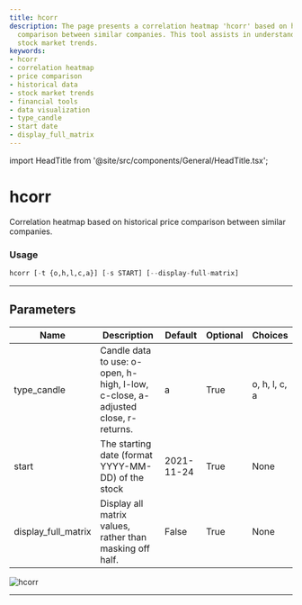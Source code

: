 ```yaml
---
title: hcorr
description: The page presents a correlation heatmap 'hcorr' based on historical price
  comparison between similar companies. This tool assists in understanding and visualizing
  stock market trends.
keywords:
- hcorr
- correlation heatmap
- price comparison
- historical data
- stock market trends
- financial tools
- data visualization
- type_candle
- start date
- display_full_matrix
---
```


import HeadTitle from '@site/src/components/General/HeadTitle.tsx';

<HeadTitle title="hcorr - Ca - Stocks - Reference | OpenBB Terminal Docs" />

# hcorr

Correlation heatmap based on historical price comparison between similar companies.

### Usage

```python
hcorr [-t {o,h,l,c,a}] [-s START] [--display-full-matrix]
```

---

## Parameters

| Name | Description | Default | Optional | Choices |
| ---- | ----------- | ------- | -------- | ------- |
| type_candle | Candle data to use: o-open, h-high, l-low, c-close, a-adjusted close, r-returns. | a | True | o, h, l, c, a |
| start | The starting date (format YYYY-MM-DD) of the stock | 2021-11-24 | True | None |
| display_full_matrix | Display all matrix values, rather than masking off half. | False | True | None |

![hcorr](https://user-images.githubusercontent.com/46355364/154073186-45336f5f-85e1-4cb9-9307-9694295b1f80.png)

---
